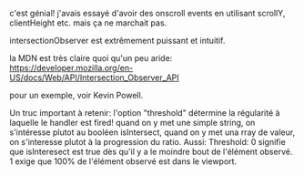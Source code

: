 c'est génial! j'avais essayé d'avoir des onscroll events en utilisant scrollY, clientHeight etc. mais ça ne marchait pas. 

intersectionObserver est extrêmement puissant et intuitif. 

la MDN est très claire quoi qu'un peu aride: https://developer.mozilla.org/en-US/docs/Web/API/Intersection_Observer_API

pour un exemple, voir Kevin Powell. 


Un truc important à retenir: l'option "threshold" détermine la régularité à laquelle le handler est fired! quand on y met une simple string, on s'intéresse plutot au booléen isIntersect, quand on y met una rray de valeur, on s'interesse plutot à la progression du ratio.
Aussi: Threshold: 0 signifie que isInteresect est true dès qu'il y a le moindre bout de l'élément observé. 1 exige que 100% de l'élément observé est dans le viewport. 
